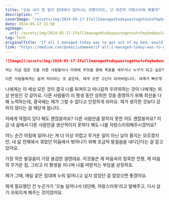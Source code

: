 ```yaml
---
title: "오늘 내가 한 일이 침대에서 일어나는 것뿐이라도, 넌 여전히 자랑스러워 해줄까"
description: ""
coverImage: "/assets/img/2024-05-17-IfallImanagedtodaywastogetoutofmybedwouldyoustillbeproud_0.png"
date: 2024-05-17 22:58
ogImage: 
  url: /assets/img/2024-05-17-IfallImanagedtodaywastogetoutofmybedwouldyoustillbeproud_0.png
tag: Tech
originalTitle: "If all I managed today was to get out of my bed, would you still be proud?"
link: "https://medium.com/@skeiiidameee/if-all-i-managed-today-was-to-get-out-of-my-bed-would-you-still-be-proud-f291e24a1d6c"
---
```



```markdown
![Image](/assets/img/2024-05-17-IfallImanagedtodaywastogetoutofmybedwouldyoustillbeproud_0.png)

저는 지금 많은 것을 이룬 사람들이나 미래에 무엇을 향해 목표를 세우거나 누구가 되고 싶은지를 알고 구체적인 계획을 가지고 있는 사람들을 부러워합니다. 매일 아침 일어나는 것조차 어려운데 그런 중요한 결정들을 어떻게 하는 걸까요?

다른 사람들에게는 쉽게 처리되는 것 같은데, 제게 오면 고난이 되어버립니다. 세계가 빠르게 움직이고 제가 뒤처지고 있는 것 같아요. 만약 세계의 기준을 충족시킬 수 없다면 어떻게 될까요? 어떤 사람이 될까요? 어디에서 끝나게 될까요? 이런 질문들이 항상 저를 괴롭힙니다.
```

<div class="content-ad"></div>

나에게는 이 세상 모든 것이 결국 나를 뒤쳐두고 떠나갈까 두려워하는 것이 나에게는 외상 반응인 것 같아요. 다른 사람들이 이 평생 동안 성취한 것을 증명하기 위해 최선을 다해 노력하는데, 결국에는 제가 그럴 수 없다고 인정하게 되어요. 제가 생각한 것보다 강하지 않다는 걸 깨닫게 됩니다.

저에게 약점이 있다 해도 괜찮을까요? 다른 사람만큼 잘하지 못한 저도 괜찮을까요? 지금 내 삶에서 다른 사람만큼 생산적이지 못하다 해도 나를 자랑스러워해주시겠어요?

어느 순간 아침에 일어나는 게 더 이상 어렵고 무거운 일이 아닌 날이 올지는 모르겠지만, 내 삶 전체에서 겪었던 어둠에서 벗어나기 위해 조금씩 발걸음을 내디딘다는 걸 알고 있어요.

가장 작은 발걸음이 가장 용감한 걸텐데요. 이것들은 제 마음속의 침묵한 전쟁, 제 마음의 무거운 짐, 그리고 이 평생을 지나며 나를 떠받치는 부담을 상징하죠.

<div class="content-ad"></div>

제가 그때, 매일 같은 침대에 누워 일어나고 싶지 않았던 걸 알았으면 좋겠어요.

제게 필요했던 건 누군가가 '오늘 일어나서 대단해, 자랑스러워'라고 말해주고, 다시 살기 쉬워지게 해주는 것이었어요.